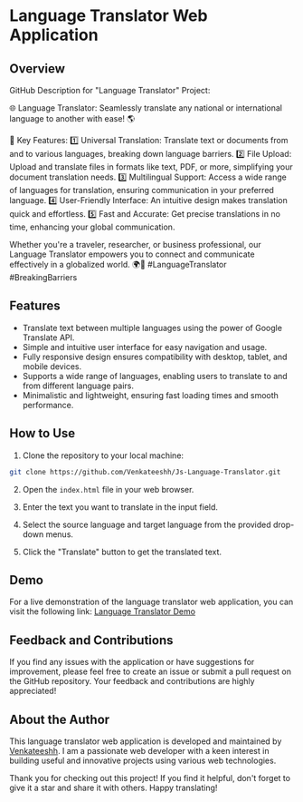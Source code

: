 # Language Translator Web Application


## Overview 

GitHub Description for "Language Translator" Project:
 
🌐 Language Translator: Seamlessly translate any national or international language to another with ease! 🌎

🚀 Key Features:
1️⃣ Universal Translation: Translate text or documents from and to various languages, breaking down language barriers.
2️⃣ File Upload: Upload and translate files in formats like text, PDF, or more, simplifying your document translation needs.
3️⃣ Multilingual Support: Access a wide range of languages for translation, ensuring communication in your preferred language.
4️⃣ User-Friendly Interface: An intuitive design makes translation quick and effortless.
5️⃣ Fast and Accurate: Get precise translations in no time, enhancing your global communication.

Whether you're a traveler, researcher, or business professional, our Language Translator empowers you to connect and communicate effectively in a globalized world. 🌍💬 #LanguageTranslator #BreakingBarriers

## Features

- Translate text between multiple languages using the power of Google Translate API.
- Simple and intuitive user interface for easy navigation and usage.
- Fully responsive design ensures compatibility with desktop, tablet, and mobile devices.
- Supports a wide range of languages, enabling users to translate to and from different language pairs.
- Minimalistic and lightweight, ensuring fast loading times and smooth performance.

## How to Use

1. Clone the repository to your local machine:

```bash
git clone https://github.com/Venkateeshh/Js-Language-Translator.git
```

2. Open the `index.html` file in your web browser.

3. Enter the text you want to translate in the input field.

4. Select the source language and target language from the provided drop-down menus.

5. Click the "Translate" button to get the translated text.

## Demo

For a live demonstration of the language translator web application, you can visit the following link: [Language Translator Demo](https://venkateeshh.github.io/Js-Language-Translator/)

## Feedback and Contributions

If you find any issues with the application or have suggestions for improvement, please feel free to create an issue or submit a pull request on the GitHub repository. Your feedback and contributions are highly appreciated!

## About the Author

This language translator web application is developed and maintained by [Venkateeshh](https://github.com/Venkateeshh). I am a passionate web developer with a keen interest in building useful and innovative projects using various web technologies.

Thank you for checking out this project! If you find it helpful, don't forget to give it a star and share it with others. Happy translating!
